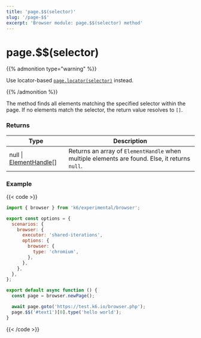 ```yaml
---
title: 'page.$$(selector)'
slug: '/page-$$'
excerpt: 'Browser module: page.$$(selector) method'
---
```


# page.$$(selector)

{{% admonition type="warning" %}}

Use locator-based [`page.locator(selector)`](/javascript-api/k6-experimental/browser/page/locator/) instead.

 {{% /admonition %}}

The method finds all elements matching the specified selector within the page. If no elements match the selector, the return value resolves to `[]`.

### Returns

| Type                                                                              | Description                                                                                    |
| --------------------------------------------------------------------------------- | ---------------------------------------------------------------------------------------------- |
| null \| [ElementHandle](/javascript-api/k6-experimental/browser/elementhandle/)[] | Returns an array of `ElementHandle` when multiple elements are found. Else, it returns `null`. |

### Example

{{< code >}}

```javascript
import { browser } from 'k6/experimental/browser';

export const options = {
  scenarios: {
    browser: {
      executor: 'shared-iterations',
      options: {
        browser: {
          type: 'chromium',
        },
      },
    },
  },
};

export default async function () {
  const page = browser.newPage();

  await page.goto('https://test.k6.io/browser.php');
  page.$$('#text1')[0].type('hello world');
}
```

{{< /code >}}
